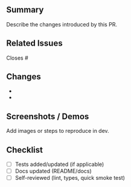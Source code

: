 ## Summary

Describe the changes introduced by this PR.

## Related Issues

Closes #

## Changes

-
-

## Screenshots / Demos

Add images or steps to reproduce in dev.

## Checklist

- [ ] Tests added/updated (if applicable)
- [ ] Docs updated (README/docs)
- [ ] Self-reviewed (lint, types, quick smoke test)
